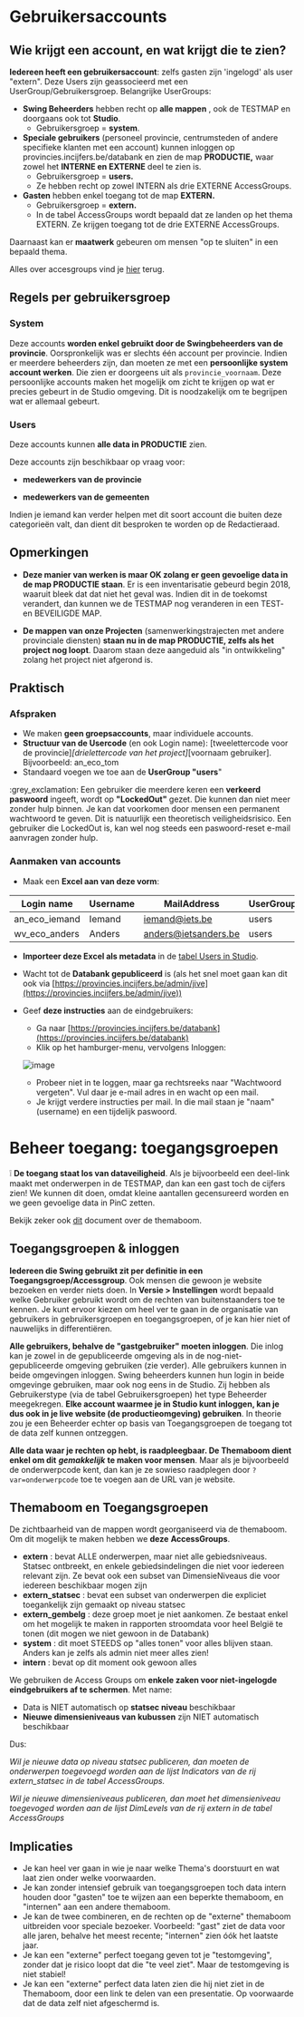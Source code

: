 # Gebruikersaccounts

## Wie krijgt een account, en wat krijgt die te zien?

**Iedereen heeft een gebruikersaccount**: zelfs gasten zijn &#39;ingelogd&#39; als user &quot;extern&quot;. Deze Users zijn geassocieerd met een UserGroup/Gebruikersgroep. Belangrijke UserGroups:

- **Swing Beheerders** hebben recht op **alle mappen** , ook de TESTMAP en doorgaans ook tot **Studio**.
  - Gebruikersgroep = **system**.
- **Speciale gebruikers** (personeel provincie, centrumsteden of andere specifieke klanten met een account) kunnen inloggen op provincies.incijfers.be/databank en zien de map **PRODUCTIE,** waar zowel het **INTERNE en EXTERNE** deel te zien is.
  - Gebruikersgroep = **users.**
  - Ze hebben recht op zowel INTERN als drie EXTERNE AccessGroups.
- **Gasten** hebben enkel toegang tot de map **EXTERN.**
  - Gebruikersgroep = **extern.**
  - In de tabel AccessGroups wordt bepaald dat ze landen op het thema EXTERN. Ze krijgen toegang tot de drie EXTERNE AccessGroups.

Daarnaast kan er **maatwerk** gebeuren om mensen &quot;op te sluiten&quot; in een bepaald thema.

Alles over accesgroups vind je [hier](https://github.com/provinciesincijfers/JiveDocumentation/blob/master/05.%20Themaboom%20-%20Toegang%20beheren/Toegangsgroepen.md) terug.


## Regels per gebruikersgroep

### System

Deze accounts **worden enkel gebruikt door de Swingbeheerders van de provincie**. Oorspronkelijk was er slechts één account per provincie. Indien er meerdere beheerders zijn, dan moeten ze met een **persoonlijke system account werken**. Die zien er doorgeens uit als `provincie_voornaam`. 
Deze persoonlijke accounts maken het mogelijk om zicht te krijgen op wat er precies gebeurt in de Studio omgeving. Dit is noodzakelijk om te begrijpen wat er allemaal gebeurt.


### Users

Deze accounts kunnen **alle data in PRODUCTIE** zien.

Deze accounts zijn beschikbaar op vraag voor:

- **medewerkers van de provincie**

- **medewerkers van de gemeenten**

Indien je iemand kan verder helpen met dit soort account die buiten deze categorieën valt, dan dient dit besproken te worden op de Redactieraad.

## Opmerkingen

- **Deze manier van werken is maar OK zolang er geen gevoelige data in de map PRODUCTIE staan**. Er is een inventarisatie gebeurd begin 2018, waaruit bleek dat dat niet het geval was. Indien dit in de toekomst verandert, dan kunnen we de TESTMAP nog veranderen in een TEST- en BEVEILIGDE MAP.

- **De mappen van onze Projecten** (samenwerkingstrajecten met andere provinciale diensten) **staan nu in de map PRODUCTIE, zelfs als het project nog loopt**. Daarom staan deze aangeduid als &quot;in ontwikkeling&quot; zolang het project niet afgerond is.

## Praktisch

### Afspraken

- We maken **geen groepsaccounts**, maar individuele accounts.
- **Structuur van de Usercode** (en ook Login name): [tweelettercode voor de provincie]_[drielettercode van het project]_[voornaam gebruiker]. Bijvoorbeeld: an\_eco\_tom
- Standaard voegen we toe aan de **UserGroup &quot;users**&quot;

:grey\_exclamation: Een gebruiker die meerdere keren een **verkeerd paswoord** ingeeft, wordt op **&quot;LockedOut&quot;** gezet. Die kunnen dan niet meer zonder hulp binnen. Je kan dat voorkomen door mensen een permanent wachtwoord te geven. Dit is natuurlijk een theoretisch veiligheidsrisico. Een gebruiker die LockedOut is, kan wel nog steeds een paswoord-reset e-mail aanvragen zonder hulp.

### Aanmaken van accounts

- Maak een **Excel aan van deze vorm**:

| **Login name** | **Username** | **MailAddress** | **UserGroup** | **Usercode** |
| --- | --- | --- | --- | --- |
| an\_eco\_iemand | Iemand | [iemand@iets.be](mailto:iemand@iets.be) | users | an\_eco\_iemand |
| wv\_eco\_anders | Anders | [anders@ietsanders.be](mailto:anders@ietsanders.be) | users | wv\_eco\_anders |

- **Importeer deze Excel als metadata** in de [tabel Users in Studio](https://provincies.incijfers.be/Admin/Studio/Table?tableName=User).
- Wacht tot de **Databank gepubliceerd** is (als het snel moet gaan kan dit ook via [https://provincies.incijfers.be/admin/jive](https://provincies.incijfers.be/admin/jive))
- Geef **deze instructies** aan de eindgebruikers:
  - Ga naar [https://provincies.incijfers.be/databank](https://provincies.incijfers.be/databank)
  - Klik op het hamburger-menu, vervolgens Inloggen:

  ![image](https://user-images.githubusercontent.com/77432663/113412718-4c1af500-93b9-11eb-8c77-ee01282eb15d.png)

  - Probeer niet in te loggen, maar ga rechtsreeks naar &quot;Wachtwoord vergeten&quot;. Vul daar je e-mail adres in en wacht op een mail.
  - Je krijgt verdere instructies per mail. In die mail staan je &quot;naam&quot; (username) en een tijdelijk paswoord.


# Beheer toegang: toegangsgroepen

❕ **De toegang staat los van dataveiligheid**. Als je bijvoorbeeld een deel-link maakt met onderwerpen in de TESTMAP, dan kan een gast toch de cijfers zien! We kunnen dit doen, omdat kleine aantallen gecensureerd worden en we geen gevoelige data in PinC zetten.

Bekijk zeker ook [dit](https://github.com/provinciesincijfers/JiveDocumentation/blob/master/05.%20Themaboom%20-%20Toegang%20beheren/De%20themaboom.md) document over de themaboom.

## Toegangsgroepen &amp; inloggen

**Iedereen die Swing gebruikt zit per definitie in een Toegangsgroep/Accessgroup**. Ook mensen die gewoon je website bezoeken en verder niets doen. In **Versie > Instellingen** wordt bepaald welke Gebruiker gebruikt wordt om de rechten van buitenstaanders toe te kennen. Je kunt ervoor kiezen om heel ver te gaan in de organisatie van gebruikers in gebruikersgroepen en toegangsgroepen, of je kan hier niet of nauwelijks in differentiëren.

**Alle gebruikers, behalve de &quot;gastgebruiker&quot; moeten inloggen**. Die inlog kan je zowel in de gepubliceerde omgeving als in de nog-niet-gepubliceerde omgeving gebruiken (zie verder). Alle gebruikers kunnen in beide omgevingen inloggen. Swing beheerders kunnen hun login in beide omgevinge gebruiken, maar ook nog eens in de Studio. Zij hebben als Gebruikerstype (via de tabel Gebruikersgroepen) het type Beheerder meegekregen. **Elke account waarmee je in Studio kunt inloggen, kan je dus ook in je live website (de productieomgeving) gebruiken**. In theorie zou je een Beheerder echter op basis van Toegangsgroepen de toegang tot de data zelf kunnen ontzeggen.

**Alle data waar je rechten op hebt, is raadpleegbaar. De Themaboom dient enkel om dit** ***gemakkelijk*** **te maken voor mensen**. Maar als je bijvoorbeeld de onderwerpcode kent, dan kan je ze sowieso raadplegen door `?var=onderwerpcode` toe te voegen aan de URL van je website.

## Themaboom en Toegangsgroepen

De zichtbaarheid van de mappen wordt georganiseerd via de themaboom. Om dit mogelijk te maken hebben we **deze**  **AccessGroups**.

- **extern** : bevat ALLE onderwerpen, maar niet alle gebiedsniveaus. Statsec ontbreekt, en enkele gebiedsindelingen die niet voor iedereen relevant zijn. Ze bevat ook een subset van DimensieNiveaus die voor iedereen beschikbaar mogen zijn
- **extern\_statsec** : bevat een subset van onderwerpen die expliciet toegankelijk zijn gemaakt op niveau statsec
- **extern\_gembelg** : deze groep moet je niet aankomen. Ze bestaat enkel om het mogelijk te maken in rapporten stroomdata voor heel België te tonen (dit mogen we niet gewoon in de Databank)
- **system** : dit moet STEEDS op &quot;alles tonen&quot; voor alles blijven staan. Anders kan je zelfs als admin niet meer alles zien!
- **intern** : bevat op dit moment ook gewoon alles

We gebruiken de Access Groups om **enkele zaken voor niet-ingelogde eindgebruikers af te schermen**. Met name:

- Data is NIET automatisch op **statsec niveau** beschikbaar
- **Nieuwe dimensieniveaus van kubussen** zijn NIET automatisch beschikbaar

Dus:

_Wil je nieuwe data op niveau_ _statsec publiceren, dan moeten de onderwerpen toegevoegd worden aan de lijst Indicators van de rij extern\_statsec in de tabel AccessGroups._

_Wil je nieuwe dimensieniveaus publiceren, dan moet het dimensieniveau_ _toegevoged worden aan de lijst DimLevels van de rij extern in de tabel AccessGroups_

## Implicaties

- Je kan heel ver gaan in wie je naar welke Thema&#39;s doorstuurt en wat laat zien onder welke voorwaarden.
- Je kan zonder intensief gebruik van toegangsgroepen toch data intern houden door &quot;gasten&quot; toe te wijzen aan een beperkte themaboom, en &quot;internen&quot; aan een andere themaboom.
- Je kan de twee combineren, en de rechten op de &quot;externe&quot; themaboom uitbreiden voor speciale bezoeker. Voorbeeld: &quot;gast&quot; ziet de data voor alle jaren, behalve het meest recente; &quot;internen&quot; zien óók het laatste jaar.
- Je kan een &quot;externe&quot; perfect toegang geven tot je &quot;testomgeving&quot;, zonder dat je risico loopt dat die &quot;te veel ziet&quot;. Maar de testomgeving is niet stabiel!
- Je kan een &quot;externe&quot; perfect data laten zien die hij niet ziet in de Themaboom, door een link te delen van een presentatie. Op voorwaarde dat de data zelf niet afgeschermd is.
